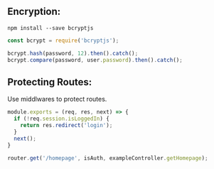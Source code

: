 ## Encryption:
```
npm install --save bcryptjs
```

```javascript
const bcrypt = require('bcryptjs');

bcrypt.hash(password, 12).then().catch();
bcrypt.compare(password, user.password).then().catch();
```

## Protecting Routes:
Use middlwares to protect routes.

```javascript
module.exports = (req, res, next) => {
  if (!req.session.isLoggedIn) {
    return res.redirect('login');
  }
  next();
}

router.get('/homepage', isAuth, exampleController.getHomepage);
```
